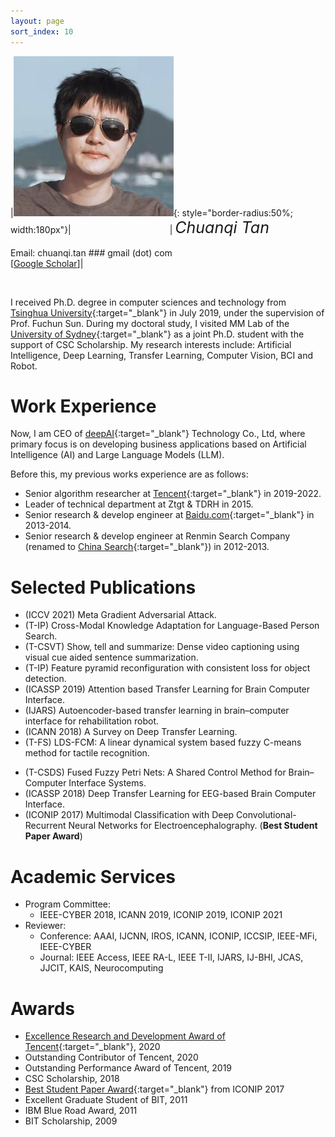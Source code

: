 ```yaml
---
layout: page
sort_index: 10
---
```


|![avatar](images/avatar_new.jpg){: style="border-radius:50%; width:180px"}| <img width=150/> | <I style="font-size: 25px;"> Chuanqi Tan </I> <br/> <br/> Email: chuanqi.tan ### gmail (dot) com <br /> [<a target="_blank" href="https://scholar.google.com/citations?user=UEsWArkAAAAJ">Google Scholar</a>]|



<br/>


I received Ph.D. degree in computer sciences and technology from [Tsinghua University](http://www.tsinghua.edu.cn){:target="_blank"} in July 2019, under the supervision of Prof. Fuchun Sun. During my doctoral study,  I visited MM Lab of the [University of Sydney](https://www.sydney.edu.au/){:target="_blank"} as a joint Ph.D. student with the support of CSC Scholarship. My research interests include: Artificial Intelligence, Deep Learning, Transfer Learning, Computer Vision, BCI and Robot.


Work Experience
===========

Now, I am CEO of [deepAI](http://www.deepai.net){:target="_blank"} Technology Co., Ltd, where primary focus is on developing business applications based on Artificial Intelligence (AI) and Large Language Models (LLM).

Before this, my previous works experience are as follows:
* Senior algorithm researcher at [Tencent](http://www.tencent.com){:target="_blank"} in 2019-2022.
* Leader of technical department at Ztgt & TDRH in 2015.
* Senior research & develop engineer at [Baidu.com](http://www.baidu.com){:target="_blank"} in 2013-2014.
* Senior research & develop engineer at Renmin Search Company (renamed to [China Search](http://www.chinaso.com){:target="_blank"}) in 2012-2013.


Selected Publications
===========

* (ICCV 2021) Meta Gradient Adversarial Attack.
* (T-IP) Cross-Modal Knowledge Adaptation for Language-Based Person Search.
* (T-CSVT) Show, tell and summarize: Dense video captioning using visual cue aided sentence summarization.
* (T-IP) Feature pyramid reconfiguration with consistent loss for object detection.
* (ICASSP 2019) Attention based Transfer Learning for Brain Computer Interface.
* (IJARS) Autoencoder-based transfer learning in brain–computer interface for rehabilitation robot.
* (ICANN 2018) A Survey on Deep Transfer Learning.
* (T-FS) LDS-FCM: A linear dynamical system based fuzzy C-means method for tactile recognition.
<!--* (EMBC 2018) Electroencephalography Classification in Brain-Computer Interface with Manifold Constraints Transfer.-->
<!--* (IJCNN 2018) Adaptive Adversarial Transfer Learning for Electroencephalography Classification.-->
<!--* (IJCNN 2018) Object detection based on hierarchical multi-view proposal network for autonomous driving-->
<!--* (IJCNN 2018) DHA: Lidar and vision data fusion-based on road object classifier-->
* (T-CSDS) Fused Fuzzy Petri Nets: A Shared Control Method for Brain–Computer Interface Systems.
* (ICASSP 2018) Deep Transfer Learning for EEG-based Brain Computer Interface.
* (ICONIP 2017) Multimodal Classification with Deep Convolutional-Recurrent Neural Networks for Electroencephalography. (**Best Student Paper Award**)

Academic Services
===========

* Program Committee: 
    * IEEE-CYBER 2018, ICANN 2019, ICONIP 2019, ICONIP 2021
* Reviewer:
    * Conference: AAAI, IJCNN, IROS, ICANN, ICONIP, ICCSIP, IEEE-MFi, IEEE-CYBER
    * Journal: IEEE Access, IEEE RA-L, IEEE T-II, IJARS, IJ-BHI, JCAS, JJCIT, KAIS, Neurocomputing

Awards
===========

* [Excellence Research and Development Award of Tencent](images/Excellence_RD_award.jpg){:target="_blank"}, 2020
* Outstanding Contributor of Tencent, 2020
* Outstanding Performance Award of Tencent, 2019
* CSC Scholarship, 2018
* [Best Student Paper Award](images/ICONIP_2017_Best_Student_Paper.jpg){:target="_blank"} from ICONIP 2017 
* Excellent Graduate Student of BIT, 2011
* IBM Blue Road Award, 2011
* BIT Scholarship, 2009


<!--Open Source Projects
===========
* [concurrent-helper](https://github.com/ChuanqiTan/concurrent_helper){:target="_blank"}: Python package. The Simplest and Most Powerful Concurrent Helper.
* [XCache](https://github.com/ChuanqiTan/xcache){:target="_blank"}: Python package. A simple and thread-safe LRU cache, which support key-func, release-func and hit-stat.
* [vimrc-8](https://github.com/ChuanqiTan/vimrc-8){:target="_blank"}: The VIM configure I am using.
* [introduction-to-algorithms-notes](https://github.com/ChuanqiTan/introduction-to-algorithms-notes){:target="_blank"}: Reading notes for book \<Introduction to Algorithms\>.-->
